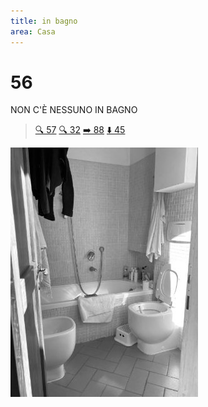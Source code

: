 ```yaml
---
title: in bagno
area: Casa
---
```

# 56
NON C'È NESSUNO IN BAGNO

> [🔍 57](57-bagno-vasca.md)
> [🔍 32](32-bagno-pipi.md)
> [➡️ 88](88-bagno-lavandino.md)
> [⬇️ 45](45-casa-davanti_bagno.md)

![foto_71](../_assets/preview/foto_71.jpg)
